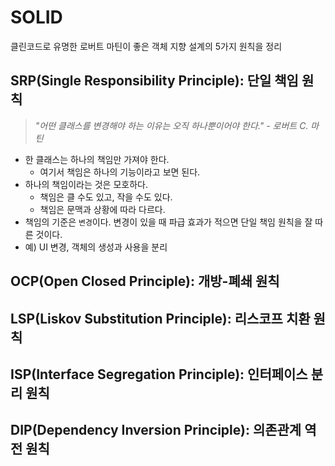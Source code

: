 # SOLID 

클린코드로 유명한 로버트 마틴이 좋은 객체 지향 설계의 5가지 원칙을 정리

## SRP(Single Responsibility Principle): 단일 책임 원칙

> _"어떤 클래스를 변경해야 하는 이유는 오직 하나뿐이어야 한다." - 로버트 C. 마틴_

- 한 클래스는 하나의 책임만 가져야 한다.
  - 여기서 책임은 하나의 기능이라고 보면 된다.
- 하나의 책임이라는 것은 모호하다.
  - 책임은 클 수도 있고, 작을 수도 있다.
  - 책임은 문맥과 상황에 따라 다르다.
- 책임의 기준은 `변경`이다. 변경이 있을 때 파급 효과가 적으면 단일 책임 원칙을 잘 따른 것이다.
- 예) UI 변경, 객체의 생성과 사용을 분리

### 



## OCP(Open Closed Principle): 개방-폐쇄 원칙

## LSP(Liskov Substitution Principle): 리스코프 치환 원칙

## ISP(Interface Segregation Principle): 인터페이스 분리 원칙

## DIP(Dependency Inversion Principle): 의존관계 역전 원칙